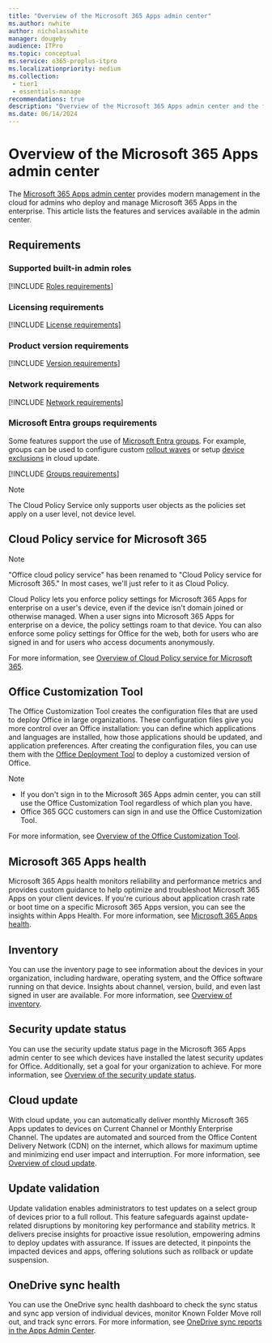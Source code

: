 ```yaml
---
title: "Overview of the Microsoft 365 Apps admin center"
ms.author: nwhite
author: nicholasswhite
manager: dougeby
audience: ITPro
ms.topic: conceptual
ms.service: o365-proplus-itpro
ms.localizationpriority: medium
ms.collection: 
 - tier1
 - essentials-manage
recommendations: true
description: "Overview of the Microsoft 365 Apps admin center and the features and services available in the admin center."
ms.date: 06/14/2024
---
```


# Overview of the Microsoft 365 Apps admin center

The [Microsoft 365 Apps admin center](https://config.office.com/) provides modern management in the cloud for admins who deploy and manage Microsoft 365 Apps in the enterprise. This article lists the features and services available in the admin center.

## Requirements

### Supported built-in admin roles
<!--Using include for adding requirements-->
[!INCLUDE [Roles requirements](./includes/requirements-roles.md)]

### Licensing requirements
<!--Using include for adding requirements-->
[!INCLUDE [License requirements](./includes/requirements-licenses.md)]

### Product version requirements
<!--Using include for adding requirements-->
[!INCLUDE [Version requirements](./includes/requirements-versions.md)]

### Network requirements
<!--Using include for adding requirements-->
[!INCLUDE [Network requirements](./includes/requirements-network.md)]

### Microsoft Entra groups requirements
Some features support the use of [Microsoft Entra groups](/entra/fundamentals/concept-learn-about-groups). For example, groups can be used to configure custom [rollout waves](cloud-update.md#rollout-waves) or setup [device exclusions](cloud-update.md#exclude-groups) in cloud update.

<!--Using include for adding requirements-->
[!INCLUDE [Groups requirements](./includes/requirements-groups.md)]

> [!NOTE]
> The Cloud Policy Service only supports user objects as the policies set apply on a user level, not device level.

## Cloud Policy service for Microsoft 365

> [!NOTE]
> "Office cloud policy service" has been renamed to "Cloud Policy service for Microsoft 365." In most cases, we'll just refer to it as Cloud Policy.

Cloud Policy lets you enforce policy settings for Microsoft 365 Apps for enterprise on a user's device, even if the device isn't domain joined or otherwise managed. When a user signs into Microsoft 365 Apps for enterprise on a device, the policy settings roam to that device. You can also enforce some policy settings for Office for the web, both for users who are signed in and for users who access documents anonymously.

For more information, see [Overview of Cloud Policy service for Microsoft 365](overview-cloud-policy.md).

## Office Customization Tool

The Office Customization Tool creates the configuration files that are used to deploy Office in large organizations. These configuration files give you more control over an Office installation: you can define which applications and languages are installed, how those applications should be updated, and application preferences. After creating the configuration files, you can use them with the [Office Deployment Tool](../overview-office-deployment-tool.md) to deploy a customized version of Office.

> [!NOTE]
> - If you don't sign in to the Microsoft 365 Apps admin center, you can still use the Office Customization Tool regardless of which plan you have.
> - Office 365 GCC customers can sign in and use the Office Customization Tool.

For more information, see [Overview of the Office Customization Tool](overview-office-customization-tool.md).

## Microsoft 365 Apps health

Microsoft 365 Apps health monitors reliability and performance metrics and provides custom guidance to help optimize and troubleshoot Microsoft 365 Apps on your client devices. If you're curious about application crash rate or boot time on a specific Microsoft 365 Apps version, you can see the insights within Apps Health. For more information, see [Microsoft 365 Apps health](microsoft-365-apps-health.md).

## Inventory

You can use the inventory page to see information about the devices in your organization, including hardware, operating system, and the Office software running on that device. Insights about channel, version, build, and even last signed in user are available. For more information, see [Overview of inventory](inventory.md).

## Security update status

You can use the security update status page in the Microsoft 365 Apps admin center to see which devices have installed the latest security updates for Office. Additionally, set a goal for your organization to achieve. For more information, see [Overview of the security update status](security-update-status.md).

## Cloud update

With cloud update, you can automatically deliver monthly Microsoft 365 Apps updates to devices on Current Channel or Monthly Enterprise Channel. The updates are automated and sourced from the Office Content Delivery Network (CDN) on the internet, which allows for maximum uptime and minimizing end user impact and interruption. For more information, see [Overview of cloud update](cloud-update.md).

## Update validation

Update validation enables administrators to test updates on a select group of devices prior to a full rollout. This feature safeguards against update-related disruptions by monitoring key performance and stability metrics. It delivers precise insights for proactive issue resolution, empowering admins to deploy updates with assurance. If issues are detected, it pinpoints the impacted devices and apps, offering solutions such as rollback or update suspension.

## OneDrive sync health

You can use the OneDrive sync health dashboard to check the sync status and sync app version of individual devices, monitor Known Folder Move roll out, and track sync errors. For more information, see [OneDrive sync reports in the Apps Admin Center](/onedrive/sync-health).
